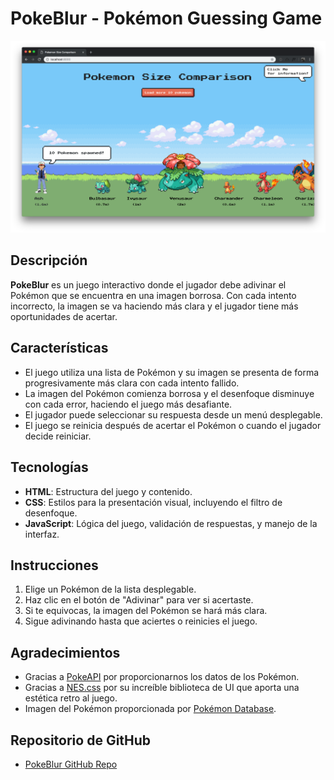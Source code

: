 # PokeBlur - Pokémon Guessing Game

<img src="https://raw.githubusercontent.com/ypxio/pokesize/master/ss.png" />

## Descripción
**PokeBlur** es un juego interactivo donde el jugador debe adivinar el Pokémon que se encuentra en una imagen borrosa. Con cada intento incorrecto, la imagen se va haciendo más clara y el jugador tiene más oportunidades de acertar.

## Características
- El juego utiliza una lista de Pokémon y su imagen se presenta de forma progresivamente más clara con cada intento fallido.
- La imagen del Pokémon comienza borrosa y el desenfoque disminuye con cada error, haciendo el juego más desafiante.
- El jugador puede seleccionar su respuesta desde un menú desplegable.
- El juego se reinicia después de acertar el Pokémon o cuando el jugador decide reiniciar.

## Tecnologías
- **HTML**: Estructura del juego y contenido.
- **CSS**: Estilos para la presentación visual, incluyendo el filtro de desenfoque.
- **JavaScript**: Lógica del juego, validación de respuestas, y manejo de la interfaz.

## Instrucciones
1. Elige un Pokémon de la lista desplegable.
2. Haz clic en el botón de "Adivinar" para ver si acertaste.
3. Si te equivocas, la imagen del Pokémon se hará más clara.
4. Sigue adivinando hasta que aciertes o reinicies el juego.

## Agradecimientos
- Gracias a [PokeAPI](https://pokeapi.co/) por proporcionarnos los datos de los Pokémon.
- Gracias a [NES.css](https://nostalgic-css.github.io/NES.css/) por su increíble biblioteca de UI que aporta una estética retro al juego.
- Imagen del Pokémon proporcionada por [Pokémon Database](https://pokemondb.net/pokedex/national).

## Repositorio de GitHub
- [PokeBlur GitHub Repo](https://github.com/tu-usuario/pokeblur)

